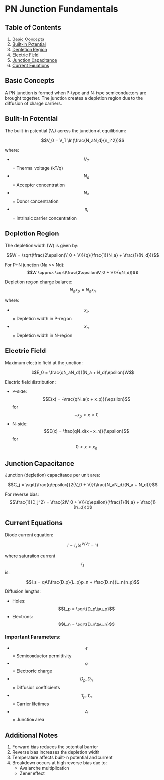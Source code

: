 # PN Junction Fundamentals

## Table of Contents
1. [Basic Concepts](#basic-concepts)
2. [Built-in Potential](#built-in-potential)
3. [Depletion Region](#depletion-region)
4. [Electric Field](#electric-field)
5. [Junction Capacitance](#junction-capacitance)
6. [Current Equations](#current-equations)

## Basic Concepts
A PN junction is formed when P-type and N-type semiconductors are brought together. The junction creates a depletion region due to the diffusion of charge carriers.

## Built-in Potential
The built-in potential (V₀) across the junction at equilibrium:

$$V_0 = V_T \ln(\frac{N_aN_d}{n_i^2})$$

where:
- $$V_T$$ = Thermal voltage (kT/q)
- $$N_a$$ = Acceptor concentration
- $$N_d$$ = Donor concentration
- $$n_i$$ = Intrinsic carrier concentration

## Depletion Region
The depletion width (W) is given by:

$$W = \sqrt{\frac{2\epsilon(V_0 + V)}{q}(\frac{1}{N_a} + \frac{1}{N_d})}$$

For P+N junction (Na >> Nd):
$$W \approx \sqrt{\frac{2\epsilon(V_0 + V)}{qN_d}}$$

Depletion region charge balance:
$$N_ax_p = N_dx_n$$

where:
- $$x_p$$ = Depletion width in P-region
- $$x_n$$ = Depletion width in N-region

## Electric Field
Maximum electric field at the junction:

$$E_0 = \frac{qN_aN_d}{(N_a + N_d)\epsilon}W$$

Electric field distribution:
- P-side: $$E(x) = -\frac{qN_a(x + x_p)}{\epsilon}$$ for $$-x_p < x < 0$$
- N-side: $$E(x) = \frac{qN_d(x - x_n)}{\epsilon}$$ for $$0 < x < x_n$$

## Junction Capacitance
Junction (depletion) capacitance per unit area:

$$C_j = \sqrt{\frac{q\epsilon}{2(V_0 + V)}(\frac{N_aN_d}{N_a + N_d})}$$

For reverse bias:
$$\frac{1}{C_j^2} = \frac{2(V_0 + V)}{q\epsilon}(\frac{1}{N_a} + \frac{1}{N_d})$$

## Current Equations
Diode current equation:

$$I = I_s(e^{V/V_T} - 1)$$

where saturation current $$I_s$$ is:

$$I_s = qA(\frac{D_p}{L_p}p_n + \frac{D_n}{L_n}n_p)$$

Diffusion lengths:
- Holes: $$L_p = \sqrt{D_p\tau_p}$$
- Electrons: $$L_n = \sqrt{D_n\tau_n}$$

### Important Parameters:
- $$\epsilon$$ = Semiconductor permittivity
- $$q$$ = Electronic charge
- $$D_p, D_n$$ = Diffusion coefficients
- $$\tau_p, \tau_n$$ = Carrier lifetimes
- $$A$$ = Junction area

## Additional Notes
1. Forward bias reduces the potential barrier
2. Reverse bias increases the depletion width
3. Temperature affects built-in potential and current
4. Breakdown occurs at high reverse bias due to:
   - Avalanche multiplication
   - Zener effect

